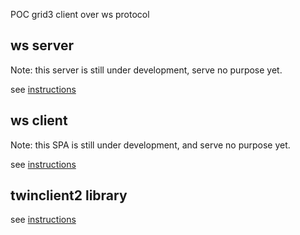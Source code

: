 POC grid3 client over ws protocol
## ws server

Note: this server is still under development, serve no purpose yet.

see [instructions](server/README.md)

## ws client

Note: this SPA is still under development, and serve no purpose yet.

see [instructions](client//README.md)

## twinclient2 library

see [instructions](https://github.com/freeflowuniverse/crystallib/tree/development_refactor3-gridclient_over_ws/twinclient2/README.md)
